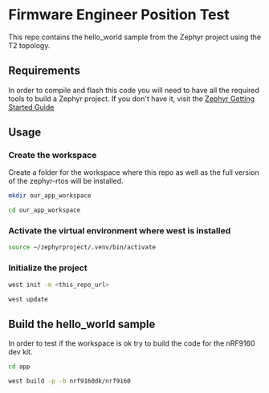 # Firmware Engineer Position Test

This repo contains the hello_world sample from the Zephyr project using the T2 topology.

## Requirements

In order to compile and flash this code you will need to have all the required tools to build a Zephyr project.
If you don't have it, visit the [Zephyr Getting Started Guide](https://docs.zephyrproject.org/latest/develop/getting_started/index.html)

## Usage

### Create the workspace

Create a folder for the workspace where this repo as well as the full version of the zephyr-rtos will be installed.

```bash
mkdir our_app_workspace

cd our_app_workspace
```

### Activate the virtual environment where west is installed

```bash
source ~/zephyrproject/.venv/bin/activate
```

### Initialize the project

```bash
west init -m <this_repo_url>

west update
```
## Build the hello_world sample

In order to test if the workspace is ok try to build the code for the nRF9160 dev kit.

 ```bash
 cd app

 west build -p -b nrf9160dk/nrf9160
 ```
